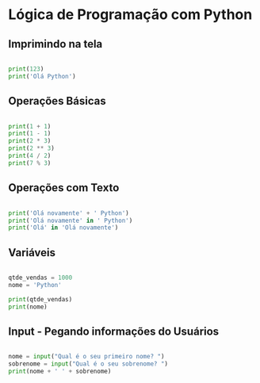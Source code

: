 # Lógica de Programação com Python

## Imprimindo na tela

```python

print(123)
print('Olá Python')

```


## Operações Básicas

```python

print(1 + 1)
print(1 - 1)
print(2 * 3)
print(2 ** 3)
print(4 / 2)
print(7 % 3)

```


## Operações com Texto

```python

print('Olá novamente' + ' Python')
print('Olá novamente' in ' Python')
print('Olá' in 'Olá novamente')

```



## Variáveis

```python

qtde_vendas = 1000
nome = 'Python'

print(qtde_vendas)
print(nome)

```


## Input - Pegando informações do Usuários

```python

nome = input("Qual é o seu primeiro nome? ")
sobrenome = input("Qual é o seu sobrenome? ")
print(nome + ' ' + sobrenome)

```
